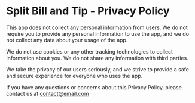 # Split Bill and Tip - Privacy Policy


This app does not collect any personal information from users. 
We do not require you to provide any personal information to use the app, and we do not collect any data about your usage of the app.

We do not use cookies or any other tracking technologies to collect information about you. 
We do not share any information with third parties.

We take the privacy of our users seriously, and we strive to provide a safe and secure experience for everyone who uses the app.

If you have any questions or concerns about this Privacy Policy, please contact us at <a href="mailto:azamatk@outlook.com">contact@email.com </a>
